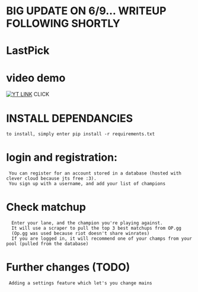 
# BIG UPDATE ON 6/9... WRITEUP FOLLOWING SHORTLY
# LastPick

 # video demo
 [![YT LINK](https://img.youtube.com/vi/pbHGPG36QSc/0.jpg)](https://www.youtube.com/watch?v=pbHGPG36QSc)
CLICK 

# INSTALL DEPENDANCIES
    to install, simply enter pip install -r requirements.txt

# login and registration:
     You can register for an account stored in a database (hosted with clever cloud because jts free :3).
     You sign up with a username, and add your list of champions

 # Check matchup
      Enter your lane, and the champion you're playing against.
      It will use a scraper to pull the top 3 best matchups from OP.gg
      (Op.gg was used because riot doesn't share winrates)
      If you are logged in, it will recommend one of your champs from your pool (pulled from the database)
      
# Further changes (TODO)
     Adding a settings feature which let's you change mains 
     

